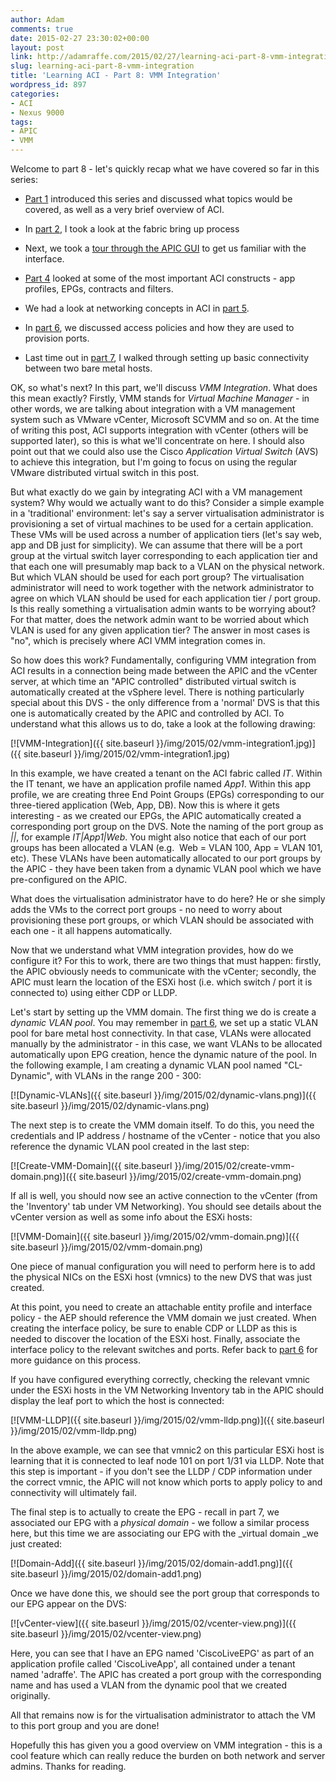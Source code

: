 ```yaml
---
author: Adam
comments: true
date: 2015-02-27 23:30:02+00:00
layout: post
link: http://adamraffe.com/2015/02/27/learning-aci-part-8-vmm-integration/
slug: learning-aci-part-8-vmm-integration
title: 'Learning ACI - Part 8: VMM Integration'
wordpress_id: 897
categories:
- ACI
- Nexus 9000
tags:
- APIC
- VMM
---
```


Welcome to part 8 - let's quickly recap what we have covered so far in this series:



	
  * [Part 1](http://adamraffe.com/2014/12/03/learning-aci-part-1-overview/) introduced this series and discussed what topics would be covered, as well as a very brief overview of ACI.

	
  * In [part 2](http://adamraffe.com/2014/12/03/learning-aci-part-2-bringing-up-a-fabric/), I took a look at the fabric bring up process

	
  * Next, we took a [tour through the APIC GUI](http://adamraffe.com/2014/12/03/learning-aci-part-3-getting-familiar-with-the-apic/) to get us familiar with the interface.

	
  * [Part 4](http://adamraffe.com/2015/01/02/learning-aci-part-4-application-profiles-epgs-contracts-and-filters/) looked at some of the most important ACI constructs - app profiles, EPGs, contracts and filters.

	
  * We had a look at networking concepts in ACI in [part 5](http://adamraffe.com/2015/01/06/learning-aci-part-5-private-networks-bridge-domains-and-subnets/).

	
  * In [part 6](http://adamraffe.com/2015/01/16/learning-aci-part-6-access-policies/), we discussed access policies and how they are used to provision ports.

	
  * Last time out in [part 7](http://adamraffe.com/2015/02/18/learning-aci-part-7-basic-connectivity/), I walked through setting up basic connectivity between two bare metal hosts.


OK, so what's next? In this part, we'll discuss _VMM Integration_. What does this mean exactly? Firstly, VMM stands for _Virtual Machine Manager_ - in other words, we are talking about integration with a VM management system such as VMware vCenter, Microsoft SCVMM and so on. At the time of writing this post, ACI supports integration with vCenter (others will be supported later), so this is what we'll concentrate on here. I should also point out that we could also use the Cisco _Application Virtual Switch_ (AVS) to achieve this integration, but I'm going to focus on using the regular VMware distributed virtual switch in this post.<!-- more -->

But what exactly do we gain by integrating ACI with a VM management system? Why would we actually want to do this? Consider a simple example in a 'traditional' environment: let's say a server virtualisation administrator is provisioning a set of virtual machines to be used for a certain application. These VMs will be used across a number of application tiers (let's say web, app and DB just for simplicity). We can assume that there will be a port group at the virtual switch layer corresponding to each application tier and that each one will presumably map back to a VLAN on the physical network. But which VLAN should be used for each port group? The virtualisation administrator will need to work together with the network administrator to agree on which VLAN should be used for each application tier / port group. Is this really something a virtualisation admin wants to be worrying about? For that matter, does the network admin want to be worried about which VLAN is used for any given application tier? The answer in most cases is "no", which is precisely where ACI VMM integration comes in.

So how does this work? Fundamentally, configuring VMM integration from ACI results in a connection being made between the APIC and the vCenter server, at which time an "APIC controlled" distributed virtual switch is automatically created at the vSphere level. There is nothing particularly special about this DVS - the only difference from a 'normal' DVS is that this one is automatically created by the APIC and controlled by ACI. To understand what this allows us to do, take a look at the following drawing:

[![VMM-Integration]({{ site.baseurl }}/img/2015/02/vmm-integration1.jpg)]({{ site.baseurl }}/img/2015/02/vmm-integration1.jpg)

In this example, we have created a tenant on the ACI fabric called _IT_. Within the IT tenant, we have an application profile named _App1_. Within this app profile, we are creating three End Point Groups (EPGs) corresponding to our three-tiered application (Web, App, DB). Now this is where it gets interesting - as we created our EPGs, the APIC automatically created a corresponding port group on the DVS. Note the naming of the port group as _<tenant>|<app-profile>|<EPG-name>_, for example _IT|App1|Web_. You might also notice that each of our port groups has been allocated a VLAN (e.g.  Web = VLAN 100, App = VLAN 101, etc). These VLANs have been automatically allocated to our port groups by the APIC - they have been taken from a dynamic VLAN pool which we have pre-configured on the APIC.

What does the virtualisation administrator have to do here? He or she simply adds the VMs to the correct port groups - no need to worry about provisioning these port groups, or which VLAN should be associated with each one - it all happens automatically.

Now that we understand what VMM integration provides, how do we configure it? For this to work, there are two things that must happen: firstly, the APIC obviously needs to communicate with the vCenter; secondly, the APIC must learn the location of the ESXi host (i.e. which switch / port it is connected to) using either CDP or LLDP.

Let's start by setting up the VMM domain. The first thing we do is create a _dynamic VLAN pool_. You may remember in [part 6](http://adamraffe.com/2015/01/16/learning-aci-part-6-access-policies/), we set up a static VLAN pool for bare metal host connectivity. In that case, VLANs were allocated manually by the administrator - in this case, we want VLANs to be allocated automatically upon EPG creation, hence the dynamic nature of the pool. In the following example, I am creating a dynamic VLAN pool named "CL-Dynamic", with VLANs in the range 200 - 300:

[![Dynamic-VLANs]({{ site.baseurl }}/img/2015/02/dynamic-vlans.png)]({{ site.baseurl }}/img/2015/02/dynamic-vlans.png)

The next step is to create the VMM domain itself. To do this, you need the credentials and IP address / hostname of the vCenter - notice that you also reference the dynamic VLAN pool created in the last step:

[![Create-VMM-Domain]({{ site.baseurl }}/img/2015/02/create-vmm-domain.png)]({{ site.baseurl }}/img/2015/02/create-vmm-domain.png)

If all is well, you should now see an active connection to the vCenter (from the 'Inventory' tab under VM Networking). You should see details about the vCenter version as well as some info about the ESXi hosts:

[![VMM-Domain]({{ site.baseurl }}/img/2015/02/vmm-domain.png)]({{ site.baseurl }}/img/2015/02/vmm-domain.png)

One piece of manual configuration you will need to perform here is to add the physical NICs on the ESXi host (vmnics) to the new DVS that was just created.

At this point, you need to create an attachable entity profile and interface policy - the AEP should reference the VMM domain we just created. When creating the interface policy, be sure to enable CDP or LLDP as this is needed to discover the location of the ESXi host. Finally, associate the interface policy to the relevant switches and ports. Refer back to [part 6](http://adamraffe.com/2015/01/16/learning-aci-part-6-access-policies/) for more guidance on this process.

If you have configured everything correctly, checking the relevant vmnic under the ESXi hosts in the VM Networking Inventory tab in the APIC should display the leaf port to which the host is connected:

[![VMM-LLDP]({{ site.baseurl }}/img/2015/02/vmm-lldp.png)]({{ site.baseurl }}/img/2015/02/vmm-lldp.png)

In the above example, we can see that vmnic2 on this particular ESXi host is learning that it is connected to leaf node 101 on port 1/31 via LLDP. Note that this step is important - if you don't see the LLDP / CDP information under the correct vmnic, the APIC will not know which ports to apply policy to and connectivity will ultimately fail.

The final step is to actually to create the EPG - recall in part 7, we associated our EPG with a _physical domain_ - we follow a similar process here, but this time we are associating our EPG with the _virtual domain _we just created:

[![Domain-Add]({{ site.baseurl }}/img/2015/02/domain-add1.png)]({{ site.baseurl }}/img/2015/02/domain-add1.png)

Once we have done this, we should see the port group that corresponds to our EPG appear on the DVS:

[![vCenter-view]({{ site.baseurl }}/img/2015/02/vcenter-view.png)]({{ site.baseurl }}/img/2015/02/vcenter-view.png)

Here, you can see that I have an EPG named 'CiscoLiveEPG' as part of an application profile called 'CiscoLiveApp', all contained under a tenant named 'adraffe'. The APIC has created a port group with the corresponding name and has used a VLAN from the dynamic pool that we created originally.

All that remains now is for the virtualisation administrator to attach the VM to this port group and you are done!

Hopefully this has given you a good overview on VMM integration - this is a cool feature which can really reduce the burden on both network and server admins. Thanks for reading.
